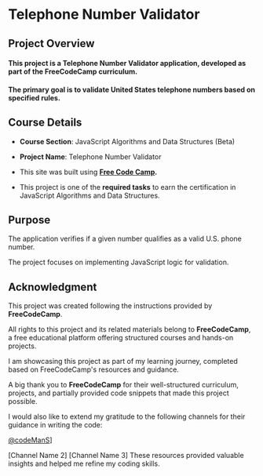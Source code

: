 # **Telephone Number Validator**

## **Project Overview**

#### This project is a **Telephone Number Validator application**, developed as part of the FreeCodeCamp curriculum. 

#### The primary goal is to validate United States telephone numbers based on specified rules.

## **Course Details**

+ **Course Section**: JavaScript Algorithms and Data Structures (Beta)
  
+ **Project Name**: Telephone Number Validator
  
+ This site was built using **[Free Code Camp](https://www.freecodecamp.org/).**
  
+ This project is one of the **required tasks** to earn the certification in JavaScript Algorithms and Data Structures.

## **Purpose**

The application verifies if a given number qualifies as a valid U.S. phone number.

The project focuses on implementing JavaScript logic for validation.

## **Acknowledgment**

This project was created following the instructions provided by **FreeCodeCamp**.

All rights to this project and its related materials belong to **FreeCodeCamp**, a free educational platform offering structured courses and hands-on projects.

I am showcasing this project as part of my learning journey, completed based on FreeCodeCamp's resources and guidance.

A big thank you to **FreeCodeCamp** for their well-structured curriculum, projects, and partially provided code snippets that made this project possible.

I would also like to extend my gratitude to the following channels for their guidance in writing the code:

[@codeManS](https://www.youtube.com/@codeManS)]

[Channel Name 2]
[Channel Name 3]
These resources provided valuable insights and helped me refine my coding skills.
